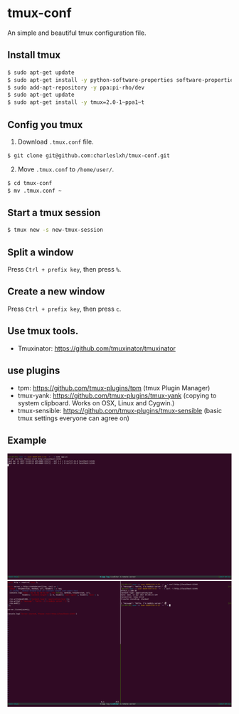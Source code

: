 # tmux-conf
An simple and beautiful tmux configuration file.

## Install tmux

```bash
$ sudo apt-get update
$ sudo apt-get install -y python-software-properties software-properties-common
$ sudo add-apt-repository -y ppa:pi-rho/dev
$ sudo apt-get update
$ sudo apt-get install -y tmux=2.0-1~ppa1~t
```

## Config you tmux

1. Download `.tmux.conf` file.

```bash
$ git clone git@github.com:charleslxh/tmux-conf.git
```

2. Move `.tmux.conf` to `/home/user/`.

```bash
$ cd tmux-conf
$ mv .tmux.conf ~
```

## Start a tmux session

```bash
$ tmux new -s new-tmux-session
```

## Split a window

Press `Ctrl + prefix key`, then press `%`.

## Create a new window

Press `Ctrl + prefix key`, then press `c`.

## Use tmux tools.

- Tmuxinator: https://github.com/tmuxinator/tmuxinator

## use plugins

- tpm: https://github.com/tmux-plugins/tpm (tmux Plugin Manager)
- tmux-yank: https://github.com/tmux-plugins/tmux-yank (copying to system clipboard. Works on OSX, Linux and Cygwin.)
- tmux-sensible: https://github.com/tmux-plugins/tmux-sensible (basic tmux settings everyone can agree on)

## Example

![app-log](./app-log.png)
![editor](./editor.png)
